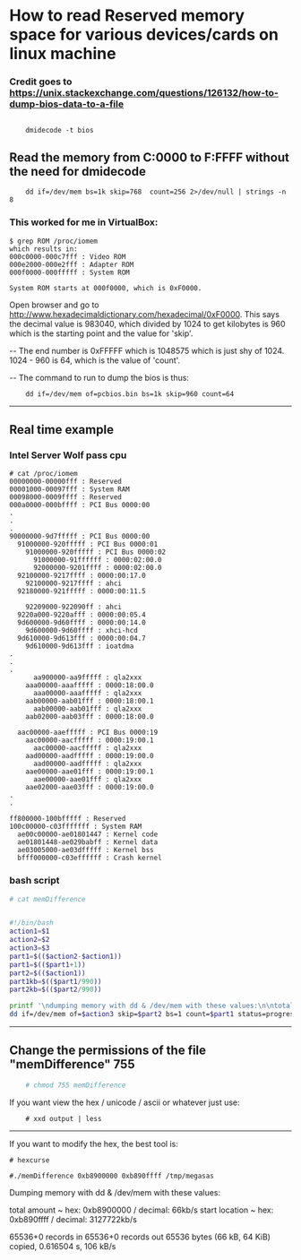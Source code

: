 # How to read Reserved memory space for various devices/cards on linux machine

### Credit goes to https://unix.stackexchange.com/questions/126132/how-to-dump-bios-data-to-a-file

## 

```
	dmidecode -t bios
```
	
## Read the memory from C:0000 to F:FFFF without the need for dmidecode

```
	dd if=/dev/mem bs=1k skip=768  count=256 2>/dev/null | strings -n 8
```

### This worked for me in VirtualBox:

```
$ grep ROM /proc/iomem
which results in:
000c0000-000c7fff : Video ROM
000e2000-000e2fff : Adapter ROM
000f0000-000fffff : System ROM

System ROM starts at 000f0000, which is 0xF0000.

```

Open browser and go to http://www.hexadecimaldictionary.com/hexadecimal/0xF0000. This says the decimal value is 983040, which divided by 1024 to get kilobytes is 960 which is the starting point and the value for 'skip'.

-- The end number is 0xFFFFF which is 1048575 which is just shy of 1024. 1024 - 960 is 64, which is the value of 'count'.

-- The command to run to dump the bios is thus:

```
	dd if=/dev/mem of=pcbios.bin bs=1k skip=960 count=64
```

---


## Real time example

### Intel Server Wolf pass cpu

```
# cat /proc/iomem
00000000-00000fff : Reserved
00001000-00097fff : System RAM
00098000-0009ffff : Reserved
000a0000-000bffff : PCI Bus 0000:00
.
.
.
90000000-9d7fffff : PCI Bus 0000:00
  91000000-920fffff : PCI Bus 0000:01
    91000000-920fffff : PCI Bus 0000:02
      91000000-91ffffff : 0000:02:00.0
      92000000-9201ffff : 0000:02:00.0
  92100000-9217ffff : 0000:00:17.0
    92100000-9217ffff : ahci
  92180000-921fffff : 0000:00:11.5

    92209000-922090ff : ahci
  9220a000-9220afff : 0000:00:05.4
  9d600000-9d60ffff : 0000:00:14.0
    9d600000-9d60ffff : xhci-hcd
  9d610000-9d613fff : 0000:00:04.7
    9d610000-9d613fff : ioatdma
.
.
.
      aa900000-aa9fffff : qla2xxx
    aaa00000-aaafffff : 0000:18:00.0
      aaa00000-aaafffff : qla2xxx
    aab00000-aab01fff : 0000:18:00.1
      aab00000-aab01fff : qla2xxx
    aab02000-aab03fff : 0000:18:00.0

  aac00000-aaefffff : PCI Bus 0000:19
    aac00000-aacfffff : 0000:19:00.1
      aac00000-aacfffff : qla2xxx
    aad00000-aadfffff : 0000:19:00.0
      aad00000-aadfffff : qla2xxx
    aae00000-aae01fff : 0000:19:00.1
      aae00000-aae01fff : qla2xxx
    aae02000-aae03fff : 0000:19:00.0
.
.

ff800000-100bfffff : Reserved
100c00000-c03fffffff : System RAM
  ae00c00000-ae01801447 : Kernel code
  ae01801448-ae029babff : Kernel data
  ae03005000-ae03dfffff : Kernel bss
  bfff000000-c03effffff : Crash kernel

```

### **bash script**

```bash
# cat memDifference


#!/bin/bash
action1=$1
action2=$2
action3=$3
part1=$(($action2-$action1))
part1=$(($part1+1))
part2=$(($action1))
part1kb=$(($part1/990))
part2kb=$(($part2/990))

printf '\ndumping memory with dd & /dev/mem with these values:\n\ntotal amount ~ hex: '$action1' / decimal: '$part1kb'kb/s\nstart location ~ hex: '$action2' / decimal: '$part2kb'kb/s''\n\n'
dd if=/dev/mem of=$action3 skip=$part2 bs=1 count=$part1 status=progress


```

---

## **Change the permissions of the file "memDifference" 755**

```bash
	# chmod 755 memDifference
```

If you want view the hex / unicode / ascii or whatever just use:

```
	# xxd output | less
```
---

If you want to modify the hex, the best tool is:

```
# hexcurse

#./memDifference 0xb8900000 0xb890ffff /tmp/megasas

```

Dumping memory with dd & /dev/mem with these values:

total amount ~ hex: 0xb8900000 / decimal: 66kb/s
start location ~ hex: 0xb890ffff / decimal: 3127722kb/s

65536+0 records in
65536+0 records out
65536 bytes (66 kB, 64 KiB) copied, 0.616504 s, 106 kB/s
